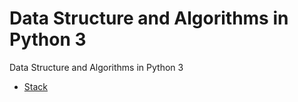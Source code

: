 # Data Structure and Algorithms in Python 3
Data Structure and Algorithms in Python 3
 - [Stack](https://github.com/MohsenEbrahimi86/dsa/tree/main/stack)